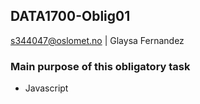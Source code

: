 ## DATA1700-Oblig01
s344047@oslomet.no | Glaysa Fernandez
### Main purpose of this obligatory task
- Javascript
